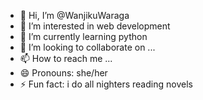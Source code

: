 - 👋 Hi, I’m @WanjikuWaraga
- 👀 I’m interested in web development
- 🌱 I’m currently learning python
- 💞️ I’m looking to collaborate on ...
- 📫 How to reach me ...
- 😄 Pronouns: she/her
- ⚡ Fun fact: i do all nighters reading novels

<!---
WanjikuWaraga/WanjikuWaraga is a ✨ special ✨ repository because its `README.md` (this file) appears on your GitHub profile.
You can click the Preview link to take a look at your changes.
--->

